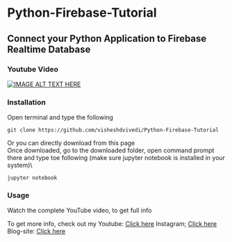 # Python-Firebase-Tutorial
## Connect your Python Application to Firebase Realtime Database
### Youtube Video 
[![IMAGE ALT TEXT HERE](https://img.youtube.com/vi/BnrkTpgH5Vc/0.jpg)](https://www.youtube.com/watch?v=BnrkTpgH5Vc)
### Installation
Open terminal and type the following
```
git clone https://github.com/visheshdvivedi/Python-Firebase-Tutorial
```
Or you can directly download from this page\
Once downloaded, go to the downloaded folder, open command prompt there and type toe following (make sure jupyter notebook is installed in your system)\
```
jupyter notebook
```
### Usage
Watch the complete YouTube video, to get full info

To get more info, check out my
Youtube: [Click here](https://www.youtube.com/AllAboutPython)
Instagram; [Click here](http://instagram.com/itsallaboutpython)
Blog-site: [Click here](http://allaboutpython.tech)
